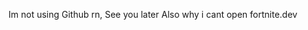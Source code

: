 Im not using Github rn, See you later
Also why i cant open fortnite.dev

<!--
**7qr/7qr** is a ✨ _special_ ✨ repository because its `README.md` (this file) appears on your GitHub profile.


